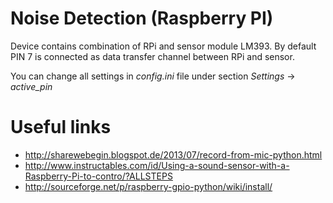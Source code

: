 # Noise Detection (Raspberry PI)

Device contains combination of RPi and sensor module LM393. By default PIN 7 is connected as data transfer channel between
RPi and sensor. 

You can change all settings in *config.ini* file under section *Settings* -> *active_pin*

# Useful links

- http://sharewebegin.blogspot.de/2013/07/record-from-mic-python.html
- http://www.instructables.com/id/Using-a-sound-sensor-with-a-Raspberry-Pi-to-contro/?ALLSTEPS
- http://sourceforge.net/p/raspberry-gpio-python/wiki/install/